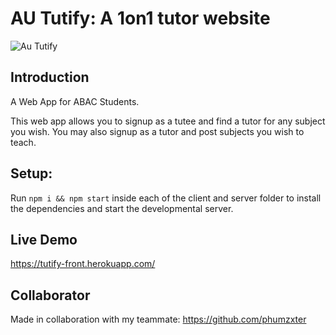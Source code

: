# AU Tutify: A 1on1 tutor website

![Au Tutify](https://i.imgur.com/0TTsKrF.png)

## Introduction

A Web App for ABAC Students.

This web app allows you to signup as a tutee and find a tutor for any subject you wish.
You may also signup as a tutor and post subjects you wish to teach.

## Setup:

Run `npm i && npm start` inside each of the client and server folder to install the dependencies and start the developmental server.

## Live Demo

https://tutify-front.herokuapp.com/

## Collaborator

Made in collaboration with my teammate: https://github.com/phumzxter
